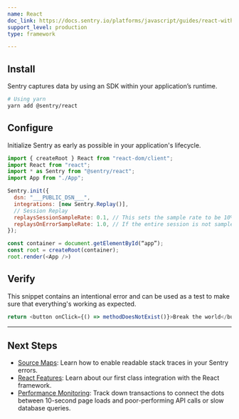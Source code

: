```yaml
---
name: React
doc_link: https://docs.sentry.io/platforms/javascript/guides/react-with-error-monitoring-and-replay/
support_level: production
type: framework

---
```


## Install
Sentry captures data by using an SDK within your application’s runtime.

```bash
# Using yarn
yarn add @sentry/react
```

## Configure
Initialize Sentry as early as possible in your application's lifecycle.

```javascript
import { createRoot } React from "react-dom/client";
import React from "react";  
import * as Sentry from "@sentry/react";
import App from "./App";

Sentry.init({
  dsn: "___PUBLIC_DSN___",
  integrations: [new Sentry.Replay()],
  // Session Replay
  replaysSessionSampleRate: 0.1, // This sets the sample rate to be 10%. You may want this to be 100% while in development and sample at a lower rate in production
  replaysOnErrorSampleRate: 1.0, // If the entire session is not sampled, use this sample rate to sample sessions when an error occurs.
});

const container = document.getElementById(“app”);
const root = createRoot(container);
root.render(<App />)
```

## Verify
This snippet contains an intentional error and can be used as a test to make sure that everything's working as expected.

```javascript
return <button onClick={() => methodDoesNotExist()}>Break the world</button>;
```

---
## Next Steps
- [Source Maps](https://docs.sentry.io/platforms/javascript/guides/react/sourcemaps/): Learn how to enable readable stack traces in your Sentry errors.
- [React Features](https://docs.sentry.io/platforms/javascript/guides/react/features/): Learn about our first class integration with the React framework.
- [Performance Monitoring](https://docs.sentry.io/platforms/javascript/guides/react/performance/): Track down transactions to connect the dots between 10-second page loads and poor-performing API calls or slow database queries.
